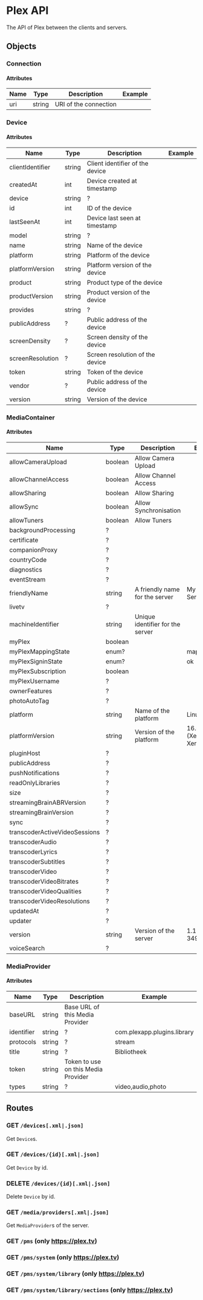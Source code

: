 # Plex API

The API of Plex between the clients and servers.

## Objects

### Connection

#### Attributes

| Name | Type | Description | Example |
| --- | --- | --- | --- |
| uri | string | URI of the connection | |

### Device

#### Attributes

| Name | Type | Description | Example |
| --- | --- | --- | --- |
| clientIdentifier | string | Client identifier of the device | |
| createdAt | int | Device created at timestamp | |
| device | string | ? | |
| id | int | ID of the device | |
| lastSeenAt | int | Device last seen at timestamp | |
| model | string | ? | |
| name | string | Name of the device | |
| platform | string | Platform of the device | |
| platformVersion | string | Platform version of the device | |
| product | string | Product type of the device | |
| productVersion | string | Product version of the device | |
| provides | string | ? | |
| publicAddress | ? | Public address of the device | |
| screenDensity | ? | Screen density of the device | |
| screenResolution | ? | Screen resolution of the device | |
| token | string | Token of the device | |
| vendor | ? | Public address of the device | |
| version | string | Version of the device | |

### MediaContainer

#### Attributes

| Name | Type | Description | Example |
| --- | --- | --- | --- |
| allowCameraUpload | boolean | Allow Camera Upload | |
| allowChannelAccess | boolean | Allow Channel Access | |
| allowSharing | boolean | Allow Sharing | |
| allowSync | boolean | Allow Synchronisation | |
| allowTuners | boolean | Allow Tuners | |
| backgroundProcessing | ? | | |
| certificate | ? | | |
| companionProxy | ? | | |
| countryCode | ? | | |
| diagnostics | ? | | |
| eventStream | ? | | |
| friendlyName | string | A friendly name for the server | My Plex Server |
| livetv | ? | | |
| machineIdentifier | string | Unique identifier for the server | |
| myPlex | boolean | | |
| myPlexMappingState | enum? | | mapped |
| myPlexSigninState | enum? | | ok |
| myPlexSubscription | boolean | | |
| myPlexUsername | ? | | |
| ownerFeatures | ? | | |
| photoAutoTag | ? | | |
| platform | string | Name of the platform | Linux |
| platformVersion | string | Version of the platform | 16.04.6 LTS (Xenial Xerus) |
| pluginHost | ? | | |
| publicAddress | ? | |
| pushNotifications | ? | | |
| readOnlyLibraries | ? | | |
| size | ? | | |
| streamingBrainABRVersion | ? | | |
| streamingBrainVersion | ? | | |
| sync | ? | | |
| transcoderActiveVideoSessions | ? | | |
| transcoderAudio | ? | | |
| transcoderLyrics | ? | | |
| transcoderSubtitles | ? | | |
| transcoderVideo | ? | | |
| transcoderVideoBitrates | ? | | |
| transcoderVideoQualities | ? | | |
| transcoderVideoResolutions | ? | | |
| updatedAt | ? | | |
| updater | ? | | |
| version | string | Version of the server | 1.18.3.2156-349e9837e |
| voiceSearch | ? | | |

### MediaProvider

#### Attributes

| Name | Type | Description | Example |
| --- | --- | --- | --- |
| baseURL | string | Base URL of this Media Provider |  |
| identifier | string | ? | com.plexapp.plugins.library |
| protocols | string | ? | stream |
| title | string | ? | Bibliotheek |
| token | string | Token to use on this Media Provider | |
| types | string | ? | video,audio,photo |

## Routes

### GET `/devices[.xml|.json]`

Get `Device`s.

### GET `/devices/{id}[.xml|.json]`

Get `Device` by id.

### DELETE `/devices/{id}[.xml|.json]`

Delete `Device` by id.

### GET `/media/providers[.xml|.json]`

Get `MediaProvider`s of the server.

### GET `/pms` (only https://plex.tv)

### GET `/pms/system` (only https://plex.tv)

### GET `/pms/system/library` (only https://plex.tv)

### GET `/pms/system/library/sections` (only https://plex.tv)
